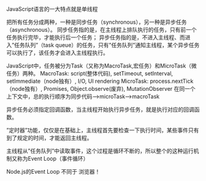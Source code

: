 JavaScript语言的一大特点就是单线程

把所有任务分成两种，一种是同步任务（synchronous），另一种是异步任务（asynchronous）。
同步任务指的是，在主线程上排队执行的任务，只有前一个任务执行完毕，才能执行后一个任务；
异步任务指的是，不进入主线程、而进入”任务队列”（task queue）的任务，只有”任务队列”通知主线程，某个异步任务可以执行了，该任务才会进入主线程执行。

JavaScript中，任务被分为Task（又称为MacroTask,宏任务）和MicroTask（微任务）两种。
MacroTask: script(整体代码), setTimeout, setInterval, setImmediate（node独有）, I/O, UI rendering
MicroTask: process.nextTick（node独有）, Promises, Object.observe(废弃), MutationObserver
在同一个上下文中，总的执行顺序为同步代码—>microTask—>macroTask

异步任务必须指定回调函数，当主线程开始执行异步任务，就是执行对应的回调函数。

”定时器”功能，仅仅是在基础上，主线程首先要检查一下执行时间，某些事件只有到了规定的时间，才能返回主线程。

主线程从”任务队列”中读取事件，这个过程是循环不断的，所以整个的这种运行机制又称为Event Loop（事件循环）

Node.js的Event Loop 不同于 浏览器！